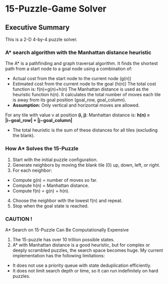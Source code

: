 # 15-Puzzle-Game Solver

## Executive Summary
This is a 2-D 4-by-4 puzzle solver.

### A* search algorithm with the Manhattan distance heuristic
The A* is a pathfinding and graph traversal algorithm. 
It finds the shortest path from a start node to a goal node using a combination of:
- Actual cost from the start node to the current node (g(n))
- Estimated cost from the current node to the goal (h(n))
The total cost function is:
f(n)=g(n)+h(n)
The Manhattan distance is used as the heuristic function h(n). 
It calculates the total number of moves each tile is away from its goal position (goal_row, goal_column).
- **Assumption:** Only vertical and horizontal moves are allowed.

For any tile with value v at position **(i, j)**:
Manhattan distance is:
**h(n) = |i−goal_row| + |j−goal_column|**
- The total heuristic is the sum of these distances for all tiles (excluding the blank).
### How A* Solves the 15-Puzzle
1.	Start with the initial puzzle configuration.
2.	Generate neighbors by moving the blank tile (0) up, down, left, or right.
3.	For each neighbor:
 - Compute g(n) = number of moves so far.
 - Compute h(n) = Manhattan distance.
 - Compute f(n) = g(n) + h(n).
4.	Choose the neighbor with the lowest f(n) and repeat.
5.	Stop when the goal state is reached.

### CAUTION !
A* Search on 15-Puzzle Can Be Computationally Expensive
1.	The 15-puzzle has over 10 trillion possible states.
2.	A* with Manhattan distance is a good heuristic, but for complex or deeply scrambled puzzles, the search space becomes huge.
My current implementation has the following limitations:
- It does not use a priority queue with state deduplication efficiently.
- It does not limit search depth or time, so it can run indefinitely on hard puzzles.
